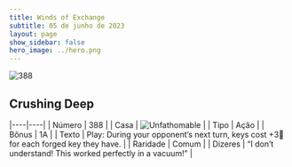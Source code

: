 ```yaml
---
title: Winds of Exchange
subtitle: 05 de junho de 2023
layout: page
show_sidebar: false
hero_image: ../hero.png
---
```


![388](https://mastervault-storage-prod.s3.amazonaws.com/media/card_front/en/600_388_1df98a718761_en.png)


## Crushing Deep

|----|----|
| Número | 388 |
| Casa | ![Unfathomable](https://archonarcana.com/images/thumb/1/10/Unfathomable.png/22px-Unfathomable.png "Abissais") |
| Tipo | Ação |
| Bônus | 1A |
| Texto | Play: During your opponent’s next turn, keys cost +3 for each forged key they have.  |
| Raridade | Comum |
| Dizeres | “I don’t understand! This worked perfectly in a vacuum!” |
